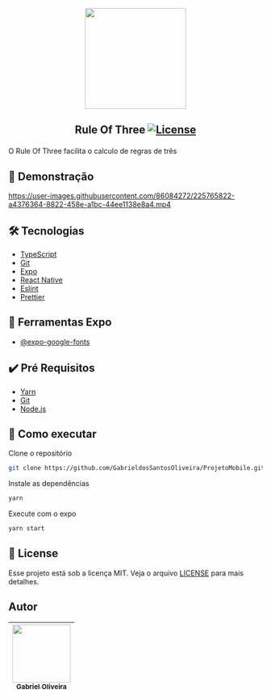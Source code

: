 <p align="center">
<img width="200px" src="https://user-images.githubusercontent.com/86084272/225766340-213f40ba-7c47-4725-b387-ae71ccf8cdb8.png"/> </p>
  
 ## <p align="center"> Rule Of Three <a href="LICENSE"> <img  src="https://img.shields.io/static/v1?label=License&message=MIT&color=&labelColor=202024" alt="License"></a> </p>
O Rule Of Three facilita o calculo de regras de três

## 🔖 Demonstração

https://user-images.githubusercontent.com/86084272/225765822-a4376364-8822-458e-a1bc-44ee1138e8a4.mp4

## 🛠️ Tecnologias

- [TypeScript](https://www.typescriptlang.org/)
- [Git](https://git-scm.com/)
- [Expo](https://docs.expo.dev/)
- [React Native](https://reactnative.dev/)
- [Eslint](https://eslint.org/)
- [Prettier](https://prettier.io/)

## 🔨 Ferramentas Expo

- [@expo-google-fonts](https://docs.expo.dev/guides/using-custom-fonts/)

## ✔️ Pré Requisitos

- [Yarn](https://classic.yarnpkg.com/lang/en/docs/install)
- [Git](https://git-scm.com/book/en/v2/Getting-Started-Installing-Git)
- [Node.js](https://nodejs.org/en/)

## 🚀 Como executar

Clone o repositório

```bash
git clone https://github.com/GabrieldosSantosOliveira/ProjetoMobile.git
```

Instale as dependências

```bash
yarn
```

Execute com o expo

```bash
yarn start
```

## 📝 License

Esse projeto está sob a licença MIT. Veja o arquivo [LICENSE](LICENSE) para mais detalhes.

## Autor

| [<img src="https://avatars.githubusercontent.com/u/86084272?v=4" width=115><br><sub>Gabriel Oliveira</sub>](https://www.linkedin.com/in/gabriel-dos-santos-oliveira-24b67b243/)
| :---: |
